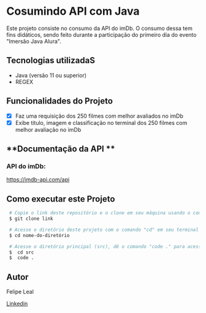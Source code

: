 # **Cosumindo API com Java**

Este projeto consiste no consumo da API do imDb. O consumo dessa tem fins didáticos, sendo feito durante a participação do
primeiro dia do evento "Imersão Java Alura".

## **Tecnologias utilizadaS**

 - Java (versão 11 ou superior)
 - REGEX

## **Funcionalidades do Projeto**
 - [x] Faz uma requisição dos 250 filmes com melhor avaliados no imDb
 - [x] Exibe titulo, imagem e classificação no terminal dos 250 filmes com melhor avaliação no imDb

## **Documentação da API ** 

### API do imDb: ###
https://imdb-api.com/api

## **Como executar este Projeto**

```bash
 # Copie o link deste repositório e o clone em seu máquina usando o comando "git clone" em seu terminal.
 $ git clone link

 # Acesse o diretório deste projeto com o comando "cd" em seu terminal (recomenda-se que já tenho instalado o Java na versão 11 ou superior).
 $ cd nome-do-diretório

 # Acesse o diretório principal (src), dê o comando "code ." para acessar o VS Code (ou acesse o editor de texto ou IDE de sua preferência) e acesse o e execute o arquivo "App.java".
 $  cd src
 $  code .
```

 ## **Autor** ##

 Felipe Leal
 
 <a href="https://www.linkedin.com/in/felipe-freitas-leal/">Linkedin</a>
 
